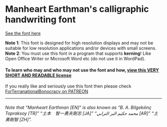 ﻿# Manheart Earthman's calligraphic handwriting font
[See the font here](https://topraksoyearthmantsuchimoto.github.io/LatinFontDesign/ "And download it for free")

**Note 1**: This font is designed for high resolution displays and may not be suitable for low resolution applications and/or devices with small screens.
**Note 2**: You must use this font in a program that supports **kerning**! Like Open Office Writer or Microsoft Word etc (do not use it in WordPad).
#### To learn who may and who may not use the font and how, [view this VERY SHORT AND READABLE license](https://github.com/TopraksoyEarthmanTsuchimoto/LatinFontDesign/blob/main/LICENSE)

If you really like and seriously use this font then please check [ForTerranationalBonocracy on PATREON](https://patreon.com/ForTerranationalBonocracy_USD)
___
###### Note that "Manheart Earthman [EN]" is also known as “B. A. Bilgekılınç Topraksoy [TR]” “土本　智一勇夫剛志 [JA]” “محمد حكيم البر الترابي [AR]” “土　勇剛智 [ZH]”.
